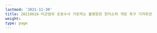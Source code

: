 ```yaml
---
lastmod: '2021-11-30'
title: 20210616-미군범죄 초동수사 가로막는 불평등한 한미소파 개정 촉구 기자회견
weight: 
type: page
---
```

